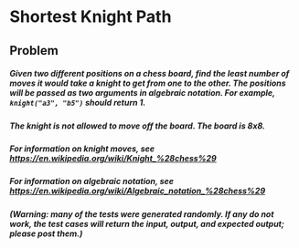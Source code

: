 # Shortest Knight Path
## Problem
##### Given two different positions on a chess board, find the least number of moves it would take a knight to get from one to the other. The positions will be passed as two arguments in algebraic notation. For example, `knight("a3", "b5")` should return 1.
##### The knight is not allowed to move off the board. The board is 8x8.
##### For information on knight moves, see https://en.wikipedia.org/wiki/Knight_%28chess%29
##### For information on algebraic notation, see https://en.wikipedia.org/wiki/Algebraic_notation_%28chess%29
##### (Warning: many of the tests were generated randomly. If any do not work, the test cases will return the input, output, and expected output; please post them.)
